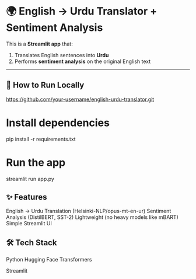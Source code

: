 # 🌍 English → Urdu Translator + Sentiment Analysis

This is a **Streamlit app** that:
1. Translates English sentences into **Urdu**
2. Performs **sentiment analysis** on the original English text

---

## 🚀 How to Run Locally
https://github.com/your-username/english-urdu-translator.git

# Install dependencies
pip install -r requirements.txt

# Run the app
streamlit run app.py

## ✨ Features

English → Urdu Translation (Helsinki-NLP/opus-mt-en-ur)
Sentiment Analysis (DistilBERT, SST-2)
Lightweight (no heavy models like mBART)
Simple Streamlit UI

## 🛠️ Tech Stack

Python
Hugging Face Transformers

Streamlit

